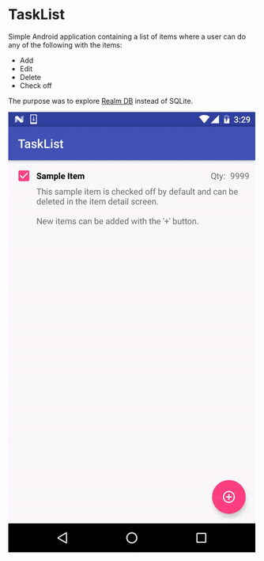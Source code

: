 # TaskList

Simple Android application containing a list of items where a user can do any of the following with the items:
- Add
- Edit
- Delete
- Check off

The purpose was to explore [Realm DB](https://www.realm.io) instead of SQLite.

![](assets/task_list.gif)
